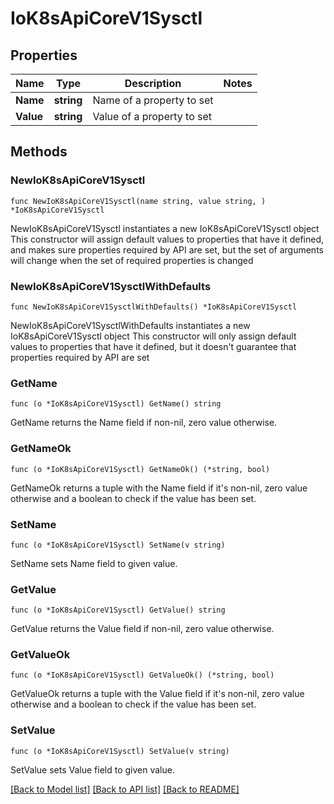 # IoK8sApiCoreV1Sysctl

## Properties

Name | Type | Description | Notes
------------ | ------------- | ------------- | -------------
**Name** | **string** | Name of a property to set | 
**Value** | **string** | Value of a property to set | 

## Methods

### NewIoK8sApiCoreV1Sysctl

`func NewIoK8sApiCoreV1Sysctl(name string, value string, ) *IoK8sApiCoreV1Sysctl`

NewIoK8sApiCoreV1Sysctl instantiates a new IoK8sApiCoreV1Sysctl object
This constructor will assign default values to properties that have it defined,
and makes sure properties required by API are set, but the set of arguments
will change when the set of required properties is changed

### NewIoK8sApiCoreV1SysctlWithDefaults

`func NewIoK8sApiCoreV1SysctlWithDefaults() *IoK8sApiCoreV1Sysctl`

NewIoK8sApiCoreV1SysctlWithDefaults instantiates a new IoK8sApiCoreV1Sysctl object
This constructor will only assign default values to properties that have it defined,
but it doesn't guarantee that properties required by API are set

### GetName

`func (o *IoK8sApiCoreV1Sysctl) GetName() string`

GetName returns the Name field if non-nil, zero value otherwise.

### GetNameOk

`func (o *IoK8sApiCoreV1Sysctl) GetNameOk() (*string, bool)`

GetNameOk returns a tuple with the Name field if it's non-nil, zero value otherwise
and a boolean to check if the value has been set.

### SetName

`func (o *IoK8sApiCoreV1Sysctl) SetName(v string)`

SetName sets Name field to given value.


### GetValue

`func (o *IoK8sApiCoreV1Sysctl) GetValue() string`

GetValue returns the Value field if non-nil, zero value otherwise.

### GetValueOk

`func (o *IoK8sApiCoreV1Sysctl) GetValueOk() (*string, bool)`

GetValueOk returns a tuple with the Value field if it's non-nil, zero value otherwise
and a boolean to check if the value has been set.

### SetValue

`func (o *IoK8sApiCoreV1Sysctl) SetValue(v string)`

SetValue sets Value field to given value.



[[Back to Model list]](../README.md#documentation-for-models) [[Back to API list]](../README.md#documentation-for-api-endpoints) [[Back to README]](../README.md)


